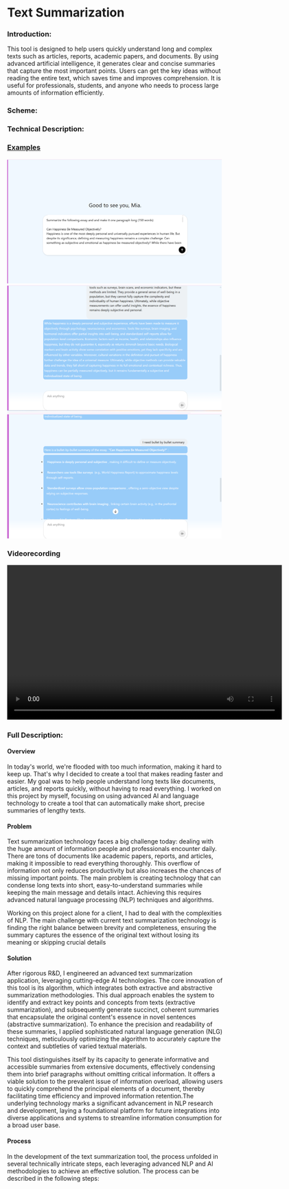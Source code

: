 # Text Summarization

### Introduction:

This tool is designed to help users quickly understand long and complex texts such as articles, reports, academic papers, and documents. By using advanced artificial intelligence, it generates clear and concise summaries that capture the most important points. Users can get the key ideas without reading the entire text, which saves time and improves comprehension. It is useful for professionals, students, and anyone who needs to process large amounts of information efficiently.

### Scheme:

### Technical Description:

### [Examples](./Example.md)

<img src="./img/img1.png" alt="img" width="500">

<img src="./img/img2.png" alt="img" width="500">

<img src="./img/img3.png" alt="img" width="500">

### Videorecording
<video width="640" height="360" controls preload="metadata">
    <source src="video/video-1.mp4" type="video/mp4">
    Your browser does not support the video tag.
</video>

### Full Description:

#### Overview

In today's world, we're flooded with too much information, making it hard to keep up. That's why I decided to create a tool that makes reading faster and easier. My goal was to help people understand long texts like documents, articles, and reports quickly, without having to read everything. I worked on this project by myself, focusing on using advanced AI and language technology to create a tool that can automatically make short, precise summaries of lengthy texts.

#### Problem

Text summarization technology faces a big challenge today: dealing with the huge amount of information people and professionals encounter daily. There are tons of documents like academic papers, reports, and articles, making it impossible to read everything thoroughly. This overflow of information not only reduces productivity but also increases the chances of missing important points. The main problem is creating technology that can condense long texts into short, easy-to-understand summaries while keeping the main message and details intact. Achieving this requires advanced natural language processing (NLP) techniques and algorithms.

Working on this project alone for a client, I had to deal with the complexities of NLP. The main challenge with current text summarization technology is finding the right balance between brevity and completeness, ensuring the summary captures the essence of the original text without losing its meaning or skipping crucial details

#### Solution

After rigorous R&D, I engineered an advanced text summarization application, leveraging cutting-edge AI technologies. The core innovation of this tool is its algorithm, which integrates both extractive and abstractive summarization methodologies. This dual approach enables the system to identify and extract key points and concepts from texts (extractive summarization), and subsequently generate succinct, coherent summaries that encapsulate the original content's essence in novel sentences (abstractive summarization). To enhance the precision and readability of these summaries, I applied sophisticated natural language generation (NLG) techniques, meticulously optimizing the algorithm to accurately capture the context and subtleties of varied textual materials.

This tool distinguishes itself by its capacity to generate informative and accessible summaries from extensive documents, effectively condensing them into brief paragraphs without omitting critical information. It offers a viable solution to the prevalent issue of information overload, allowing users to quickly comprehend the principal elements of a document, thereby facilitating time efficiency and improved information retention.The underlying technology marks a significant advancement in NLP research and development, laying a foundational platform for future integrations into diverse applications and systems to streamline information consumption for a broad user base.

#### Process

In the development of the text summarization tool, the process unfolded in several technically intricate steps, each leveraging advanced NLP and AI methodologies to achieve an effective solution. The process can be described in the following steps:


